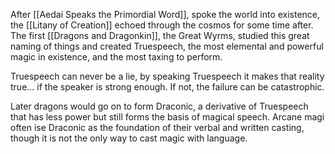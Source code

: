 After [[Aedai Speaks the Primordial Word]], spoke the world into existence, the [[Litany of Creation]] echoed through the cosmos for some time after. The first [[Dragons and Dragonkin]], the Great Wyrms, studied this great naming of things and created Truespeech, the most elemental and powerful magic in existence, and the most taxing to perform. 

Truespeech can never be a lie, by speaking Truespeech it makes that reality true... if the speaker is strong enough. If not, the failure can be catastrophic. 

Later dragons would go on to form Draconic, a derivative of Truespeech that has less power but still forms the basis of magical speech. Arcane magi often ise Draconic as the foundation of their verbal and written casting, though it is not the only way to cast magic with language. 